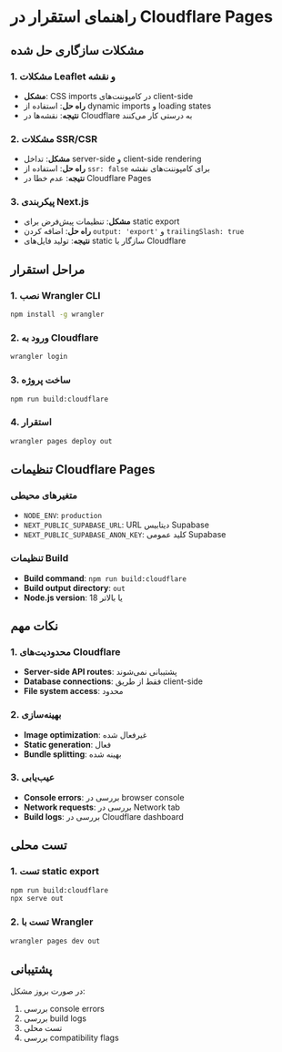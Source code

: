 # راهنمای استقرار در Cloudflare Pages

## مشکلات سازگاری حل شده

### 1. مشکلات Leaflet و نقشه
- **مشکل**: CSS imports در کامپوننت‌های client-side
- **راه حل**: استفاده از dynamic imports و loading states
- **نتیجه**: نقشه‌ها در Cloudflare به درستی کار می‌کنند

### 2. مشکلات SSR/CSR
- **مشکل**: تداخل server-side و client-side rendering
- **راه حل**: استفاده از `ssr: false` برای کامپوننت‌های نقشه
- **نتیجه**: عدم خطا در Cloudflare Pages

### 3. پیکربندی Next.js
- **مشکل**: تنظیمات پیش‌فرض برای static export
- **راه حل**: اضافه کردن `output: 'export'` و `trailingSlash: true`
- **نتیجه**: تولید فایل‌های static سازگار با Cloudflare

## مراحل استقرار

### 1. نصب Wrangler CLI
```bash
npm install -g wrangler
```

### 2. ورود به Cloudflare
```bash
wrangler login
```

### 3. ساخت پروژه
```bash
npm run build:cloudflare
```

### 4. استقرار
```bash
wrangler pages deploy out
```

## تنظیمات Cloudflare Pages

### متغیرهای محیطی
- `NODE_ENV`: `production`
- `NEXT_PUBLIC_SUPABASE_URL`: URL دیتابیس Supabase
- `NEXT_PUBLIC_SUPABASE_ANON_KEY`: کلید عمومی Supabase

### تنظیمات Build
- **Build command**: `npm run build:cloudflare`
- **Build output directory**: `out`
- **Node.js version**: 18 یا بالاتر

## نکات مهم

### 1. محدودیت‌های Cloudflare
- **Server-side API routes**: پشتیبانی نمی‌شوند
- **Database connections**: فقط از طریق client-side
- **File system access**: محدود

### 2. بهینه‌سازی
- **Image optimization**: غیرفعال شده
- **Static generation**: فعال
- **Bundle splitting**: بهینه شده

### 3. عیب‌یابی
- **Console errors**: بررسی در browser console
- **Network requests**: بررسی در Network tab
- **Build logs**: بررسی در Cloudflare dashboard

## تست محلی

### 1. تست static export
```bash
npm run build:cloudflare
npx serve out
```

### 2. تست با Wrangler
```bash
wrangler pages dev out
```

## پشتیبانی

در صورت بروز مشکل:
1. بررسی console errors
2. بررسی build logs
3. تست محلی
4. بررسی compatibility flags
